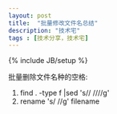 ```yaml
---
layout: post
title:  "批量修改文件名总结"
description: "技术宅"
tags : [技术分享，技术宅]
---
```

{% include JB/setup %}

批量删除文件名种的空格:
1. find . -type f |sed 's// ////g'
2. rename 's/ //g' filename

